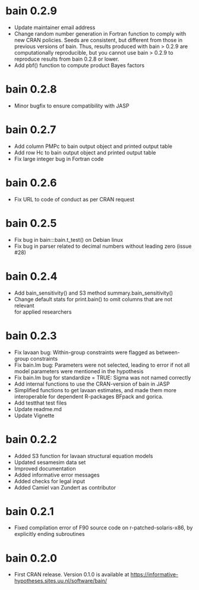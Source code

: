 # bain 0.2.9

* Update maintainer email address
* Change random number generation in Fortran function to comply with new CRAN
  policies. Seeds are consistent, but different from those in previous versions
  of bain. Thus, results produced with bain > 0.2.9 are computationally
  reproducible, but you cannot use bain > 0.2.9 to reproduce results from bain
  0.2.8 or lower.
* Add pbf() function to compute product Bayes factors


# bain 0.2.8

* Minor bugfix to ensure compatibility with JASP

# bain 0.2.7

* Add column PMPc to bain output object and printed output table
* Add row Hc to bain output object and printed output table
* Fix large integer bug in Fortran code

# bain 0.2.6

* Fix URL to code of conduct as per CRAN request

# bain 0.2.5

* Fix bug in bain:::bain.t_test() on Debian linux
* Fix bug in parser related to decimal numbers without leading zero (issue #28)
  
# bain 0.2.4

* Add bain_sensitivity() and S3 method summary.bain_sensitivity()
* Change default stats for print.bain() to omit columns that are not relevant  
  for applied researchers

# bain 0.2.3

* Fix lavaan bug: Within-group constraints were flagged as between-group constraints
* Fix bain.lm bug: Parameters were not selected, leading to error if not all model parameters were mentioned in the hypothesis
* Fix bain.lm bug for standardize = TRUE: Sigma was not named correctly
* Add internal functions to use the CRAN-version of bain in JASP
* Simplified functions to get lavaan estimates, and made them more interoperable for dependent R-packages BFpack and gorica.
* Add testthat test files
* Update readme.md
* Update Vignette

# bain 0.2.2

* Added S3 function for lavaan structural equation models
* Updated sesamesim data set
* Improved documentation
* Added informative error messages
* Added checks for legal input
* Added Camiel van Zundert as contributor
  
# bain 0.2.1

* Fixed compilation error of F90 source code on r-patched-solaris-x86, by 
  explicitly ending subroutines


# bain 0.2.0

* First CRAN release. Version 0.1.0 is available at https://informative-hypotheses.sites.uu.nl/software/bain/
